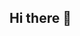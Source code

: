 ## Hi there 👋

<!--
**saivivek116/saivivek116** is a ✨ _special_ ✨ repository because its `README.md` (this file) appears on your GitHub profile.

Here are some ideas to get you started:

- 🔭 I’m currently working on Geoweaver
- 🌱 I’m currently learning Cloud, AI
- 👯 I’m looking to collaborate on Webdevelopment, Java, AI



